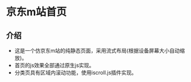 # 京东m站首页

## 介绍
- 这是一个仿京东m站的纯静态页面，采用流式布局(根据设备屏幕大小自动缩放)。
- 首页的js效果全部通过原生js实现。
- 分类页具有区域内滚动功能，使用iscroll.js插件实现。

